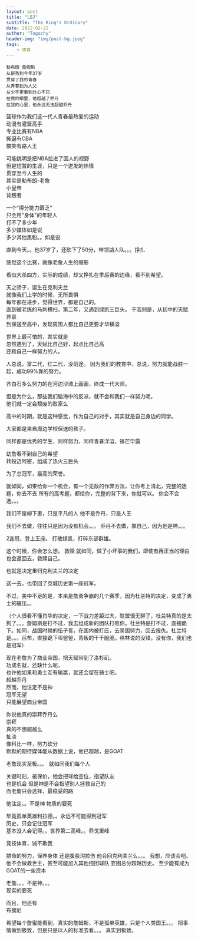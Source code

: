 ```yaml
---
layout: post
title: "LBJ"
subtitle: "The King's Ordinary"
date: 2022-02-22
author: "Togachy"
header-img: "img/post-bg.jpeg"
tags: 
    - 体育
---
```


```
勒布朗 詹姆斯
从新秀到今年37岁
贯穿了我的青春
从青春到为人父
从少不更事到壮心不已
在我的眼里，他超越了乔丹
在我的心里，他永远无法超越乔丹
```

篮球作为我们这一代人青春最热爱的运动  
动漫有灌篮高手  
专业比赛有NBA  
撕逼有CBA  
搞笑有路人王

可能姚明是把NBA拉进了国人的视野  
但是短暂的生涯，只是一个迸发的热情  
贯穿至今人生的  
其实是勒布朗-老詹  
小皇帝  
背叛者

一个"得分能力匮乏"  
只会用"身体"的年轻人  
打不了多少年  
多少媒体如是说  
多少其他黑粉。。如是说  

直到今天。。他37岁了，还砍下了50分，带领湖人队。。。挣扎

感觉这个比赛，就像老詹人生的缩影

看似大杀四方，实际的成绩，却又挣扎在季后赛的边缘，看不到希望。

天之骄子，诞生在克利夫兰  
就像我们上学的时候，无所畏惧  
每年都在进步，觉得世界，都是自己的。  
直到被老练的马刺横扫，第二年，又遇到绿凯三巨头。
于我则是，从初中的天赋异禀  
到保送至高中，发现周围人都比自己更要才华横溢  

世界上最可怕的，其实就是  
忽然遇到了，天赋比自己好，起点比自己高  
还和自己一样努力的人。

人总说，富二代，红二代，没前途。
因为我们的教育中，总说，努力就能战胜一起，成功99%靠的努力。

齐白石多么努力的在河边沙滩上画画，终成一代大师。

但是为什么，那些我们脑海中的反派，就不会和我们一样努力呢，  
他们就一定会颓废的败家么

高中的时期，就是这种感觉，作为自己的对手，其实就是自己身边的同学。

大家都是来自周边学校保送的孩子。

同样都是优秀的学生，同样努力，同样青春洋溢，锋芒毕露

幼詹看不到自己的希望  
转投迈阿密，组成了热火三巨头

为了总冠军，最高的荣誉。

就如同，如果给你一个机会，有一个无敌的作弊方法，让你考上清北，完整的透题，你去不去
所有的高考题，都给你，完整的背下来，你就可以。
你会不会选。。。

我们不是柳下惠，只是平凡的人
他不是乔丹，只是人王

我们不去做，往往只是因为没有机会。。。
乔丹不去做，靠自己，因为他是神。。。

2连冠，登上王座。
打散绿凯，打碎东部群雄。

这个时候，你会怎么想。
救赎
就如同，做了小坏事的我们，即使有再正当的理由
也会返回去，救赎自己。

也就是决定重归克利夫兰的决定

这一去，也带回了克城历史第一座冠军。

不过，美中不足的是，本来是詹勇争霸的几个赛季，因为杜兰特的决定，变成了勇士的碾压。。

（个人很看不懂肖华的决定，一下战力差距过大，联盟很无聊了，杜兰特真的是太狗了。。。詹姆斯是打不过，我去组成新的团队打败你。杜兰特是打不过，直接跪下。如同，战国时候的伍子胥，在国内被打压，去吴国努力，回去报仇。杜兰特是。。。吕布，直接跪下叫爸爸，背叛的干干脆脆。格林说的没错，没有你，我们也是冠军）

现在老詹为了商业帝国，把天赋带到了洛杉矶。  
功成名就，还缺什么呢。  
也许他如果和勇士互有输赢，就还会留在骑士吧。  
超越乔丹  
然而，他注定不是神  
冠军无望  
只能展望商业帝国

你说他真的崇拜乔丹么  
崇拜  
真的不想超越么  
扯淡  
像科比一样，努力砍分  
默默的期待媒体能从数据上说，他已超越，是GOAT

老詹现实至极。。。
就如同我们每个人

关键时刻，被保价，他会把球给空位，指望队友  
也是机会
但是神是不会指望别人拯救自己的  
而老詹只会选择，最稳妥的路

他注定。。不是神
物质的要死

毕竟孤单英雄利拉德。。永远不可能得到冠军  
历史，只会记住冠军  
基本没人会记得。。世界第二高峰。。乔戈里峰

竞技体育，诚不欺我

拼命的努力，保养身体
还是腹股沟拉伤
他会回克利夫兰么。。。
我想，应该会吧。
他不会做救世主，甚至可能加入其他抱团球队
妄图总分超越历史。
至少能有成为GOAT的一些资本

老詹。。。不是神。。。  
现实的要死

而且，他还有  
布朗尼

希望每个詹蜜能看到，真实的詹姆斯，不是孤单英雄，只是个人类国王。。。
把事情做到极致，但是只是以人的标准去看。。。
真实到极致。






